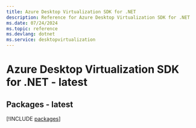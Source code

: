 ```yaml
---
title: Azure Desktop Virtualization SDK for .NET
description: Reference for Azure Desktop Virtualization SDK for .NET
ms.date: 07/24/2024
ms.topic: reference
ms.devlang: dotnet
ms.service: desktopvirtualization
---
```

# Azure Desktop Virtualization SDK for .NET - latest
## Packages - latest
[!INCLUDE [packages](desktop-virtualization-index.md)]
